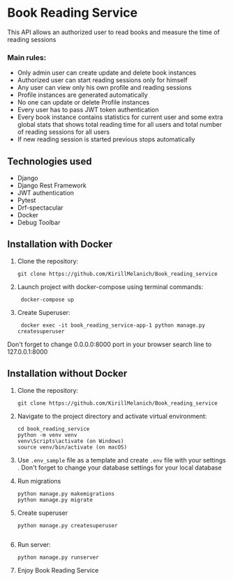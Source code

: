 # Book Reading Service
This API allows an authorized user to read books and measure the time of reading sessions
### Main rules:
- Only admin user can create update and delete book instances
- Authorized user can start reading sessions only for himself
- Any user can view only his own profile and reading sessions
- Profile instances are generated automatically
- No one can update or delete Profile instances
- Every user has to pass JWT token authentication
- Every book instance contains statistics for current user and some extra global stats that shows total reading time for all users and total number of reading sessions  for all users
- If new reading session is started previous stops automatically 

## Technologies used
- Django
- Django Rest Framework
- JWT authentication
- Pytest
- Drf-spectacular
- Docker
- Debug Toolbar

## Installation with Docker
1. Clone the repository:
   ```shell
   git clone https://github.com/KirillMelanich/Book_reading_service
   
2. Launch project with docker-compose using terminal commands:
   ```shell
    docker-compose up

3. Create Superuser:
   ```shell
    docker exec -it book_reading_service-app-1 python manage.py createsuperuser   
Don't forget to change 0.0.0.0:8000 port in your browser search line to 127.0.0.1:8000

## Installation without Docker
1. Clone the repository:
   ```shell
   git clone https://github.com/KirillMelanich/Book_reading_service
   
2. Navigate to the project directory and activate virtual environment:
   ```shell
   cd book_reading_service
   python -m venv venv
   venv\Scripts\activate (on Windows)
   source venv/bin/activate (on macOS)

3. Use `.env_sample` file as a template and create `.env` file with your settings
    . Don't forget to change your database settings for your local database

4. Run migrations
   ```shell
   python manage.py makemigrations
   python manage.py migrate

5. Create superuser
   ```shell
   python manage.py createsuperuser
 
6. Run server:
   ```shell
   python manage.py runserver
   
7. Enjoy Book Reading Service
